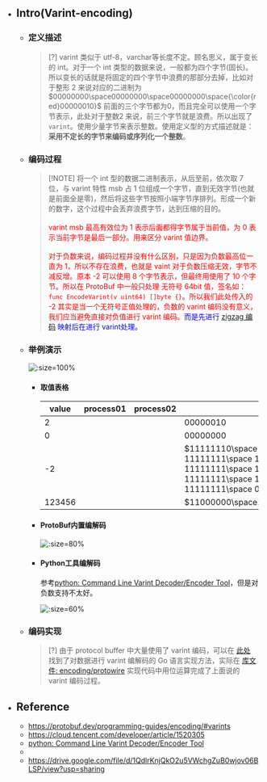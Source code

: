 * ## Intro(Varint-encoding)

    + ### 定义描述

        > [?] varint 类似于 utf-8，varchar等长度不定。顾名思义，属于变长的 int。对于一个 int 类型的数据来说，一般都为四个字节(固长)。所以变长的话就是将固定的四个字节中浪费的那部分去掉，比如对于整形 2 来说对应的二进制为 $00000000\space00000000\space00000000\space{\color{red}00000010}$ 前面的三个字节都为0，而且完全可以使用一个字节表示，此处对于整数2 来说，前三个字节就是浪费。所以出现了`varint`。使用少量字节来表示整数。使用定义型的方式描述就是：**采用不定长的字节来编码或序列化一个整数**。

    + ### 编码过程

        > [!NOTE] 将一个 int 型的数据二进制表示，从后至前，依次取 7 位，与 varint 特性 msb 占 1 位组成一个字节，直到无效字节(也就是前面全是零)，然后将这些字节按照小端字节序排列。形成一个新的数字，这个过程中会丢弃浪费字节，达到压缩的目的。
        <br><br><span style='color:red'>varint msb 最高有效位为 1 表示后面都得字节属于当前值，为 0 表示当前字节是最后一部分。用来区分 varint 值边界。</span>
        <br><br><span style='color:red'>对于负数来说，编码过程并没有什么区别，只是因为负数最高位一直为 1，所以不存在浪费，也就是 vaint 对于负数压缩无效，字节不减反增。原本 -2 可以使用 8 个字节表示，但最终用使用了 10 个字节。所以在 ProtoBuf 中一般只处理 无符号 64bit 值，签名如：`func EncodeVarint(v uint64) []byte {}`。所以我们此处传入的 -2 其实是当一个无符号正值处理的，负数的 varint 编码没有意义，我们应当避免直接对负值进行 varint 编码。</span><span style='color:blue'>而是先进行 [zigzag 编码](./zigzag.md) 映射后在进行 varint处理。</span>

    + ### 举例演示

        ![](/.images/corner/encoding/varint/varint-demo-sample-01.png ':size=100%')

        - #### 取值表格

            | value | process01 | process02 | final |
            | -- | -- | -- | -- |
            | 2 | | | $00000010$ |
            | 0 | | | $00000000$ |
            | -2 | | | $11111110\space 11111111\space 11111111\space 11111111\space 11111111\space 11111111\space 11111111\space 11111111\space 11111111\space 00000001$ |
            | 123456 | | | $11000000\space11000100\space00000111$ |

        - #### ProtoBuf内置编解码

            ![](/.images/corner/encoding/varint/varint-demo-sample-02.png ':size=80%')

        - #### Python工具编解码

            参考[python: Command Line Varint Decoder/Encoder Tool](https://gist.github.com/Techcable/38c27ef1a3cbb0f78c6d03cc8620af9c)，但是对负数支持不太好。
        
            ![](/.images/corner/encoding/varint/varint-demo-sample-03.png ':size=60%')

    + ### 编码实现

        > [?] 由于 protocol buffer 中大量使用了 varint 编码，可以在 [此处](https://github.com/golang/protobuf/blob/75de7c059e36b64f01d0dd234ff2fff404ec3374/proto/buffer.go#L26) 找到了对数据进行 varint 编解码的 Go 语言实现方法，实际在 [库文件: encoding/protowire](https://github.com/protocolbuffers/protobuf-go/blob/v1.35.2/encoding/protowire/wire.go#L185-L263) 实现代码中用位运算完成了上面说的 varint 编码过程。

* ## Reference

    + https://protobuf.dev/programming-guides/encoding/#varints
    + https://cloud.tencent.com/developer/article/1520305
    + [python: Command Line Varint Decoder/Encoder Tool](https://gist.github.com/Techcable/38c27ef1a3cbb0f78c6d03cc8620af9c)
    + 
    + https://drive.google.com/file/d/1QdlrKnjQkO2u5VWchgZuB0wjov06BLSP/view?usp=sharing